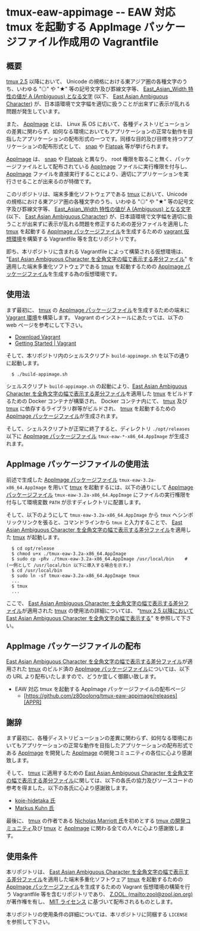 # tmux-eaw-appimage -- EAW 対応 tmux を起動する AppImage パッケージファイル作成用の Vagrantfile

## 概要

[tmux 2.5][TMUX] 以降において、 Unicode の規格における東アジア圏の各種文字のうち、いわゆる "◎" や "★" 等の記号文字及び罫線文字等、 [East_Asian_Width 特性の値が A (Ambiguous) となる文字][EAWA] (以下、 [East Asian Ambiguous Character][EAWA]) が、日本語環境で文字幅を適切に扱うことが出来ずに表示が乱れる問題が発生しています。

また、 [AppImage][APPI] とは、 Linux 系 OS において、各種ディストリビューションの差異に関わらず、如何なる環境においてもアプリケーションの正常な動作を目指したアプリケーションの配布形式の一つです。同様な目的及び目標を持つアプリケーションの配布形式として、 [snap][SNAP] や [Flatpak][FLAT] 等が挙げられます。

[AppImage][APPI] は、 [snap][SNAP] や [Flatpak][FLAT] と異なり、 root 権限を取ること無く、パッケージファイルとして配布されている [AppImage][APPI] ファイルに実行権限を付与し、 [AppImage][APPI] ファイルを直接実行することにより、適切にアプリケーションを実行させることが出来るのが特徴です。

このリポジトリは、端末多重化ソフトウェアである [tmux][TMUX] において、Unicode の規格における東アジア圏の各種文字のうち、いわゆる "◎" や "★" 等の記号文字及び罫線文字等、 [East_Asian_Width 特性の値が A (Ambiguous) となる文字][EAWA] (以下、 [East Asian Ambiguous Character][EAWA]) が、日本語環境で文字幅を適切に扱うことが出来ずに表示が乱れる問題を修正するための差分ファイルを適用した [tmux][TMUX] を起動する [AppImage パッケージファイル][APPI]を生成するための [vagrant 仮想環境][VAGR]を構築する Vagrantfile 等を含むリポジトリです。

即ち、本リポジトリに含まれる Vagrantfile によって構築される仮想環境は、 "[East Asian Ambiguous Character を全角文字の幅で表示する差分ファイル][GST1]" を適用した端末多重化ソフトウェアである [tmux][TMUX] を起動するための [AppImage パッケージファイル][APPI]を生成する為の仮想環境です。

## 使用法

まず最初に、 [tmux][TMUX] の [AppImage パッケージファイル][APPI]を生成するための端末に [Vagrant 環境][VAGR]を構築します。 Vagrant のインストールにあたっては、以下の web ページを参考にして下さい。

- [Download Vagrant][VDWN]
- [Getting Started | Vagrant][VTUT]

そして、本リポジトリ内のシェルスクリプト ```build-appimage.sh``` を以下の通りに起動します。

```
  $ ./build-appimage.sh
```

シェルスクリプト ```build-appimage.sh``` の起動により、[East Asian Ambiguous Character を全角文字の幅で表示する差分ファイル][GST1]を適用した [tmux][TMUX] をビルドするための Docker コンテナが構築され、 Docker コンテナ内にて、 [tmux][TMUX] 及び [tmux][TMUX] に依存するライブラリ群等がビルドされ、 [tmux][TMUX] を起動するための [AppImage パッケージファイル][APPI]が生成されます。

そして、シェルスクリプトが正常に終了すると、ディレクトリ ```./opt/releases``` 以下に [AppImage パッケージファイル][APPI] ```tmux-eaw-*-x86_64.AppImage``` が生成されます。

## AppImage パッケージファイルの使用法

前述で生成した [AppImage パッケージファイル][APPI] ```tmux-eaw-3.2a-x86_64.AppImage``` を用いて [tmux][TMUX] を起動するには、以下の通りにして  [AppImage パッケージファイル][APPI] ```tmux-eaw-3.2a-x86_64.AppImage``` にファイルの実行権限を付与して環境変数 ```PATH``` が示すディレクトリに配置します。

そして、以下のようにして ```tmux-eaw-3.2a-x86_64.AppImage``` から ```tmux``` へシンボリックリンクを張ると、コマンドラインから ```tmux``` と入力することで、 [East Asian Ambiguous Character を全角文字の幅で表示する差分ファイル][GST1]を適用した [tmux][TMUX] が起動します。

```
  $ cd opt/release
  $ chmod u+x ./tmux-eaw-3.2a-x86_64.AppImage
  $ sudo cp -pRv ./tmux-eaw-3.2a-x86_64.AppImage /usr/local/bin    # (一例として /usr/local/bin 以下に導入する場合を示す。)
  $ cd /usr/local/bin
  $ sudo ln -sf tmux-eaw-3.2a-x86_64.AppImage tmux
  ...
  $ tmux
  ...
```

ここで、 [East Asian Ambiguous Character を全角文字の幅で表示する差分ファイル][GST1]が適用された [tmux][TMUX] の使用法の詳細については、 "[tmux 2.5 以降において East Asian Ambiguous Character を全角文字の幅で表示する][GST1]" を参照して下さい。

## AppImage パッケージファイルの配布

[East Asian Ambiguous Character を全角文字の幅で表示する差分ファイル][GST1]が適用された [tmux][TMUX] のビルド済の [AppImage パッケージファイル][APPI]については、以下の URL より配布いたしますので、どうか宜しく御願い致します。

- EAW 対応 tmux を起動する AppImage パッケージファイルの配布ページ
    - [https://github.com/z80oolong/tmux-eaw-appimage/releases][APPR]

## 謝辞

まず最初に、各種ディストリビューションの差異に関わらず、如何なる環境においてもアプリケーションの正常な動作を目指したアプリケーションの配布形式である [AppImage][APPI] を開発した [AppImage][APPI] の開発コミュニティの各位に心より感謝致します。

そして、 [tmux][TMUX] に適用するための [East Asian Ambiguous Character を全角文字の幅で表示する差分ファイル][GST1]に関しては、以下の各氏の協力及びソースコードの参考を得ました。以下の各氏に心より感謝致します。

- [koie-hidetaka 氏][KOIE]
- [Markus Kuhn 氏][DRMK]

最後に、 [tmux][TMUX] の作者である [Nicholas Marriott 氏][NICM]を初めとする [tmux の開発コミュニティ][TMUX]及び [tmux][TMUX] と [AppImage][APPI] に関わる全ての人々に心より感謝致します。

## 使用条件

本リポジトリは、 [East Asian Ambiguous Character を全角文字の幅で表示する差分ファイル][GST1]を適用した端末多重化ソフトウェア [tmux][TMUX] を起動するための [AppImage パッケージファイル][APPI]を生成するための Vagrant 仮想環境の構築を行う Vagrantfile 等を含むリポジトリであり、 [Z.OOL. (mailto:zool@zool.jpn.org)][ZOOL] が著作権を有し、 [MIT ライセンス][MITL] に基づいて配布されるものとします。

本リポジトリの使用条件の詳細については、本リポジトリに同梱する ```LICENSE``` を参照して下さい。

<!-- 外部リンク一覧 -->

[TMUX]:http://tmux.github.io/
[APPI]:https://appimage.org/
[SNAP]:https://snapcraft.io/
[FLAT]:https://flatpak.org/
[VAGR]:https://www.vagrantup.com/
[VDWN]:https://www.vagrantup.com/downloads
[VTUT]:https://learn.hashicorp.com/collections/vagrant/getting-started
[DEBI]:https://www.debian.org/
[BREW]:https://linuxbrew.sh
[DDCK]:https://github.com/z80oolong/debian-linuxbrew-container/
[EAWA]:http://www.unicode.org/reports/tr11/#Ambiguous
[TAPP]:https://github.com/nelsonenzo/tmux-appimage
[TMRP]:https://github.com/tmux/tmux.git
[GST1]:https://github.com/z80oolong/tmux-eaw-fix
[APPR]:https://github.com/z80oolong/tmux-eaw-appimage/releases
[DCK1]:http://docs.docker.jp/engine/installation/
[DDK1]:https://github.com/z80oolong/debian-linuxbrew-container/blob/master/README.md
[NELS]:https://github.com/nelsonenzo
[NELT]:https://github.com/nelsonenzo/tmux-appimage
[KOIE]:https://github.com/koie
[DRMK]:http://www.cl.cam.ac.uk/~mgk25/
[NICM]:https://github.com/nicm
[ZOOL]:http://zool.jpn.org/
[MITL]:https://opensource.org/licenses/mit-license.php
